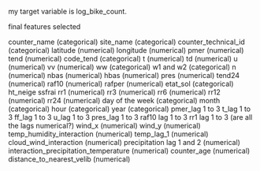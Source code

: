 my target variable is log_bike_count.

final features selected

counter_name (categorical)
site_name (categorical)
counter_technical_id (categorical)
latitude (numerical)
longitude (numerical)
pmer (numerical)
tend (numerical)
code_tend (categorical)
t (numerical)
td (numerical)
u (numerical)
vv (numerical)
ww (categorical)
w1 and w2 (categorical)
n (numerical)
nbas (numerical)
hbas (numerical)
pres (numerical)
tend24 (numerical)
raf10 (numerical)
rafper (numerical)
etat_sol (categorical)
ht_neige
ssfrai 
rr1 (numerical)
rr3 (numerical)
rr6 (numerical)
rr12 (numerical)
rr24 (numerical)
day of the week (categorical)
month (categorical)
hour (categorical)
year (categorical)
pmer_lag 1 to 3
t_lag 1 to 3
ff_lag 1 to 3
u_lag 1 to 3
pres_lag 1 to 3 
raf10 lag 1 to 3
rr1 lag 1 to 3
(are all the lags numerical?)
wind_x (numerical)
wind_y (numerical)
temp_humidity_interaction (numerical)
temp_lag_1 (numerical)
cloud_wind_interaction (numerical)
precipitation lag 1 and 2 (numerical)
interaction_precipitation_temperature (numerical)
counter_age (numerical)
distance_to_nearest_velib (numerical)